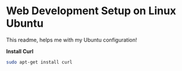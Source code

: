 # Web Development Setup on Linux Ubuntu

This readme, helps me with my Ubuntu configuration!

**Install Curl**

```sh
sudo apt-get install curl
```
